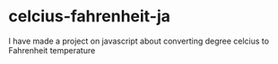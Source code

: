 # celcius-fahrenheit-ja
I have made a project on javascript about converting degree celcius to Fahrenheit temperature 
